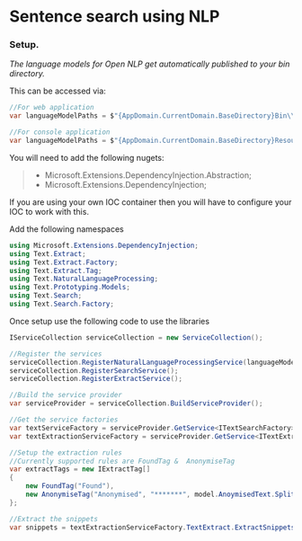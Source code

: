 # Sentence search using NLP

### Setup.

*The language models for Open NLP get automatically published to your bin directory.* 

This can be accessed via: 

```C# 
//For web application
var languageModelPaths = $"{AppDomain.CurrentDomain.BaseDirectory}Bin\\Resource\\Models"; 
```

```C# 
//For console application
var languageModelPaths = $"{AppDomain.CurrentDomain.BaseDirectory}Resource\\Models"; 
```

You will need to add the following nugets:

> * Microsoft.Extensions.DependencyInjection.Abstraction;
> * Microsoft.Extensions.DependencyInjection;

If you are using your own IOC container then you will have to configure your IOC to work with this.

Add the following namespaces

```c#
using Microsoft.Extensions.DependencyInjection;
using Text.Extract;
using Text.Extract.Factory;
using Text.Extract.Tag;
using Text.NaturalLanguageProcessing;
using Text.Prototyping.Models;
using Text.Search;
using Text.Search.Factory;
```

Once setup use the following code to use the libraries

```C#
IServiceCollection serviceCollection = new ServiceCollection();

//Register the services
serviceCollection.RegisterNaturalLanguageProcessingService(languageModelPaths);
serviceCollection.RegisterSearchService();
serviceCollection.RegisterExtractService();

//Build the service provider
var serviceProvider = serviceCollection.BuildServiceProvider();

//Get the service factories
var textServiceFactory = serviceProvider.GetService<ITextSearchFactory>();
var textExtractionServiceFactory = serviceProvider.GetService<ITextExtractFactory>();

//Setup the extraction rules
//Currently supported rules are FoundTag &  AnonymiseTag
var extractTags = new IExtractTag[]
{
    new FoundTag("Found"),
    new AnonymiseTag("Anonymised", "*******", model.AnoymisedText.Split(','), textServiceFactory.TextService)
};

//Extract the snippets
var snippets = textExtractionServiceFactory.TextExtract.ExtractSnippets(model.DocumentText, model.SearchText, extractTags);

```
